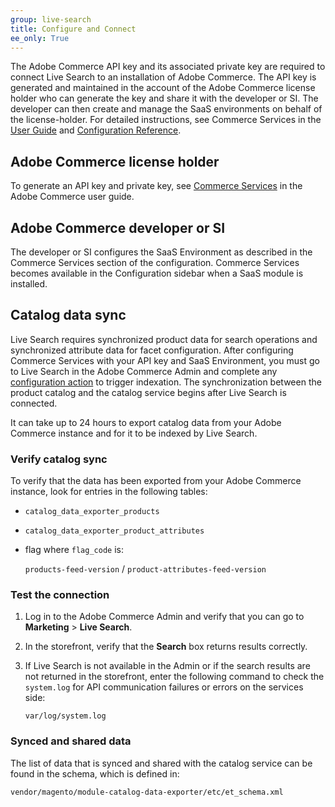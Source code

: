 ```yaml
---
group: live-search
title: Configure and Connect
ee_only: True
---
```


The Adobe Commerce API key and its associated private key are required to connect Live Search to an installation of Adobe Commerce. The API key is generated and maintained in the account of the Adobe Commerce license holder who can generate the key and share it with the developer or SI. The developer can then create and manage the SaaS environments on behalf of the license-holder. For detailed instructions, see Commerce Services in the [User Guide](https://docs-beta.magento.com/user-guide/system/saas.html) and [Configuration Reference](https://docs-beta.magento.com/user-guide/configuration/services/saas.html).

## Adobe Commerce license holder

To generate an API key and private key, see [Commerce Services](https://docs-beta.magento.com/user-guide/system/saas.html) in the Adobe Commerce user guide.

## Adobe Commerce developer or SI

The developer or SI configures the SaaS Environment as described in the Commerce Services section of the configuration. Commerce Services becomes available in the Configuration sidebar when a SaaS module is installed.

## Catalog data sync

Live Search requires synchronized product data for search operations and synchronized attribute data for facet configuration. After configuring Commerce Services with your API key and SaaS Environment, you must go to Live Search in the Adobe Commerce Admin and complete any [configuration action](https://docs-beta.magento.com/user-guide/live-search/onboarding.html) to trigger indexation. The synchronization between the product catalog and the catalog service begins after Live Search is connected.

It can take up to 24 hours to export catalog data from your Adobe Commerce instance and for it to be indexed by Live Search.

### Verify catalog sync

To verify that the data has been exported from your Adobe Commerce instance, look for entries in the following tables:

-  `catalog_data_exporter_products`
-  `catalog_data_exporter_product_attributes`
-  flag where `flag_code` is:

   `products-feed-version` / `product-attributes-feed-version`

### Test the connection

1. Log in to the Adobe Commerce Admin and verify that you can go to **Marketing** > **Live Search**.

1. In the storefront, verify that the **Search** box returns results correctly.

1. If Live Search is not available in the Admin or if the search results are not returned in the storefront, enter the following command to check the `system.log` for API communication failures or errors on the services side:

   `var/log/system.log`

### Synced and shared data

The list of data that is synced and shared with the catalog service can be found in the schema, which is defined in:

`vendor/magento/module-catalog-data-exporter/etc/et_schema.xml`
